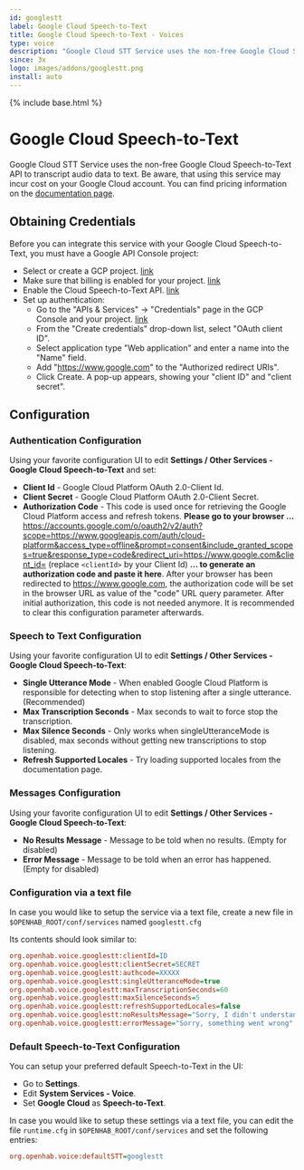 ```yaml
---
id: googlestt
label: Google Cloud Speech-to-Text
title: Google Cloud Speech-to-Text - Voices
type: voice
description: "Google Cloud STT Service uses the non-free Google Cloud Speech-to-Text API to transcript audio data to text."
since: 3x
logo: images/addons/googlestt.png
install: auto
---
```


<!-- Attention authors: Do not edit directly. Please add your changes to the appropriate source repository -->

{% include base.html %}

# Google Cloud Speech-to-Text

<AddonLogo />

Google Cloud STT Service uses the non-free Google Cloud Speech-to-Text API to transcript audio data to text.
Be aware, that using this service may incur cost on your Google Cloud account.
You can find pricing information on the [documentation page](https://cloud.google.com/speech-to-text#section-12).

## Obtaining Credentials

Before you can integrate this service with your Google Cloud Speech-to-Text, you must have a Google API Console project:

- Select or create a GCP project. [link](https://console.cloud.google.com/cloud-resource-manager)
- Make sure that billing is enabled for your project. [link](https://cloud.google.com/billing/docs/how-to/modify-project)
- Enable the Cloud Speech-to-Text API. [link](https://console.cloud.google.com/apis/dashboard)
- Set up authentication:
  - Go to the "APIs & Services" -> "Credentials" page in the GCP Console and your project. [link](https://console.cloud.google.com/apis/credentials)
  - From the "Create credentials" drop-down list, select "OAuth client ID".
  - Select application type "Web application" and enter a name into the "Name" field.
  - Add "https://www.google.com" to the "Authorized redirect URIs".
  - Click Create. A pop-up appears, showing your "client ID" and "client secret".

## Configuration

### Authentication Configuration

Using your favorite configuration UI to edit **Settings / Other Services - Google Cloud Speech-to-Text** and set:

- **Client Id** - Google Cloud Platform OAuth 2.0-Client Id.
- **Client Secret** - Google Cloud Platform OAuth 2.0-Client Secret.
- **Authorization Code** - This code is used once for retrieving the Google Cloud Platform access and refresh tokens.
  **Please go to your browser ...**
  [https://accounts.google.com/o/oauth2/v2/auth?scope=https://www.googleapis.com/auth/cloud-platform&access_type=offline&prompt=consent&include_granted_scopes=true&response_type=code&redirect_uri=https://www.google.com&client_id=<clientId>](https://accounts.google.com/o/oauth2/v2/auth?scope=https://www.googleapis.com/auth/cloud-platform&access_type=offline&prompt=consent&include_granted_scopes=true&response_type=code&redirect_uri=https://www.google.com&client_id=<clientId>) (replace `<clientId>` by your Client Id)
  **... to generate an authorization code and paste it here**.
  After your browser has been redirected to https://www.google.com, the authorization code will be set in the browser URL as value of the "code" URL query parameter.
  After initial authorization, this code is not needed anymore.
  It is recommended to clear this configuration parameter afterwards.

### Speech to Text Configuration

Using your favorite configuration UI to edit **Settings / Other Services - Google Cloud Speech-to-Text**:

- **Single Utterance Mode** - When enabled Google Cloud Platform is responsible for detecting when to stop listening after a single utterance. (Recommended)
- **Max Transcription Seconds** - Max seconds to wait to force stop the transcription.
- **Max Silence Seconds** - Only works when singleUtteranceMode is disabled, max seconds without getting new transcriptions to stop listening.
- **Refresh Supported Locales** - Try loading supported locales from the documentation page.

### Messages Configuration

Using your favorite configuration UI to edit **Settings / Other Services - Google Cloud Speech-to-Text**:

- **No Results Message** - Message to be told when no results. (Empty for disabled)
- **Error Message** - Message to be told when an error has happened. (Empty for disabled)

### Configuration via a text file

In case you would like to setup the service via a text file, create a new file in `$OPENHAB_ROOT/conf/services` named `googlestt.cfg`

Its contents should look similar to:

```ini
org.openhab.voice.googlestt:clientId=ID
org.openhab.voice.googlestt:clientSecret=SECRET
org.openhab.voice.googlestt:authcode=XXXXX
org.openhab.voice.googlestt:singleUtteranceMode=true
org.openhab.voice.googlestt:maxTranscriptionSeconds=60
org.openhab.voice.googlestt:maxSilenceSeconds=5
org.openhab.voice.googlestt:refreshSupportedLocales=false
org.openhab.voice.googlestt:noResultsMessage="Sorry, I didn't understand you"
org.openhab.voice.googlestt:errorMessage="Sorry, something went wrong"
```

### Default Speech-to-Text Configuration

You can setup your preferred default Speech-to-Text in the UI:

- Go to **Settings**.
- Edit **System Services - Voice**.
- Set **Google Cloud** as **Speech-to-Text**.

In case you would like to setup these settings via a text file, you can edit the file `runtime.cfg` in `$OPENHAB_ROOT/conf/services` and set the following entries:

```ini
org.openhab.voice:defaultSTT=googlestt
```
